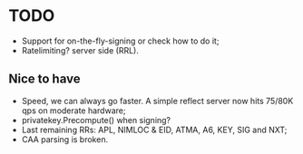 # TODO

* Support for on-the-fly-signing or check how to do it;
* Ratelimiting? server side (RRL).

## Nice to have

* Speed, we can always go faster. A simple reflect server now hits 75/80K qps on
    moderate hardware;
* privatekey.Precompute() when signing?
* Last remaining RRs: APL, NIMLOC & EID, ATMA, A6, KEY, SIG and NXT;
* CAA parsing is broken.

